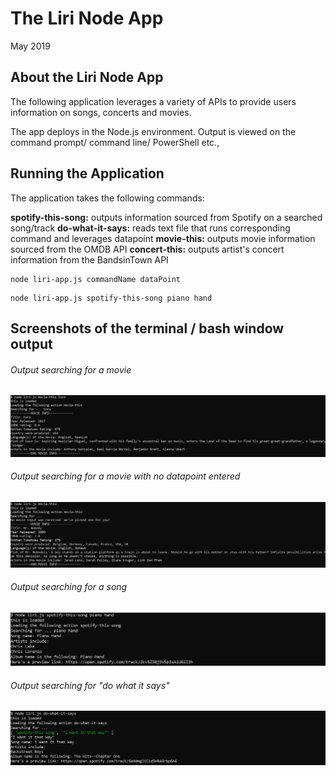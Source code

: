# The Liri Node App

May 2019

## About the Liri Node App

The following application leverages a variety of APIs to provide users information on songs, concerts and movies.

The app deploys in the Node.js environment. Output is viewed on the command prompt/ command line/ PowerShell etc.,

## Running the Application

The application takes the following commands:

**spotify-this-song:** outputs information sourced from Spotify on a searched song/track
**do-what-it-says:** reads text file that runs corresponding command and leverages datapoint
**movie-this:** outputs movie information sourced from the OMDB API
**concert-this:** outputs artist's concert information from the BandsinTown API

```
node liri-app.js commandName dataPoint
```

```
node liri-app.js spotify-this-song piano hand
```

## Screenshots of the terminal / bash window output

###### Output searching for a movie
![FirstScreenshot](/movie-this.PNG)

###### Output searching for a movie with no datapoint entered

![SecondScreenshot](/movie-this-noParameter.PNG)

###### Output searching for a song
![ThirdScreenshot](/spotify-this-song.PNG)

###### Output searching for "do what it says"
![FourthScreenshot](/do-what-it-says.PNG)

